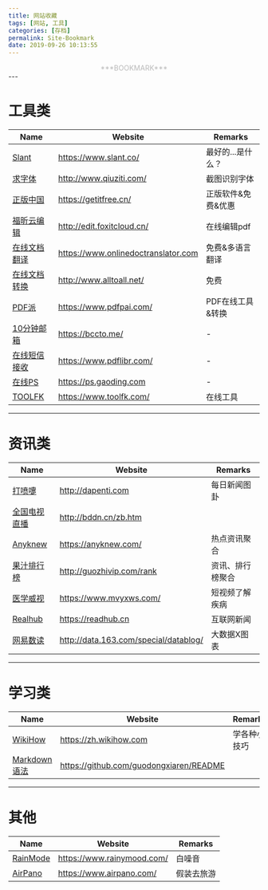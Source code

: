 ```yaml
---
title: 网站收藏
tags: [网站, 工具]
categories: [存档]
permalink: Site-Bookmark
date: 2019-09-26 10:13:55
---
```

<center> <font color="#bababa">***BOOKMARK***</font><br/> </center>
<!--more-->
---

# 工具类  

|  Name |  Website  |  Remarks  |  
|-------|-----------|-----------|  
|[Slant](https://www.slant.co/)   |<https://www.slant.co/> | 最好的...是什么？ |  
|[求字体](http://www.qiuziti.com/)   |<http://www.qiuziti.com/> | 截图识别字体 |  
|[正版中国](https://getitfree.cn/)   |<https://getitfree.cn/> | 正版软件&免费&优惠 |  
|[福昕云编辑](http://edit.foxitcloud.cn/)   |<http://edit.foxitcloud.cn/> | 在线编辑pdf |  
|[在线文档翻译](https://www.onlinedoctranslator.com)   |<https://www.onlinedoctranslator.com> | 免费&多语言翻译 |  
|[在线文档转换](http://www.alltoall.net/)   |<http://www.alltoall.net/> | 免费 |  
|[PDF派](https://www.pdfpai.com/)   |<https://www.pdfpai.com/> | PDF在线工具&转换 |  
|[10分钟邮箱](https://bccto.me/)   |<https://bccto.me/> | -  |  
|[在线短信接收](https://www.pdflibr.com/)   |<https://www.pdflibr.com/> | -  |  
|[在线PS](https://ps.gaoding.com)   |<https://ps.gaoding.com> |  -  |  
|[TOOLFK](https://www.toolfk.com/)   |<https://www.toolfk.com/> |  在线工具  |  

---

# 资讯类  

|  Name |  Website  |  Remarks  |  
|-------|-----------|-----------|  
|[打喷嚏](http://www.dapenti.com/blog/index.asp)   |<http://dapenti.com> | 每日新闻图卦|  
|[全国电视直播](http://bddn.cn/zb.htm)   |<http://bddn.cn/zb.htm> |     |  
|[Anyknew](https://www.anyknew.com/)   |<https://anyknew.com/> | 热点资讯聚合  |  
|[果汁排行榜](http://guozhivip.com/rank)   |<http://guozhivip.com/rank> | 资讯、排行榜聚合  |  
|[医学威视](https://www.mvyxws.com/)   |<https://www.mvyxws.com/> | 短视频了解疾病  |  
|[Realhub](https://readhub.cn)   |<https://readhub.cn> | 互联网新闻  |  
|[网易数读](http://data.163.com/special/datablog/)   |<http://data.163.com/special/datablog/> | 大数据X图表  |  

---

# 学习类  

|  Name |  Website  |  Remarks  |  
|-------|-----------|-----------|  
|[WikiHow](https://zh.wikihow.com)   |<https://zh.wikihow.com> | 学各种小技巧  |  
|[Markdown语法](https://github.com/guodongxiaren/README)   |<https://github.com/guodongxiaren/README> |   |  

---

# 其他  

|  Name |  Website  |  Remarks  |  
|-------|-----------|-----------|  
|[RainMode](https://www.rainymood.com/)   |<https://www.rainymood.com/> | 白噪音  |  
|[AirPano](https://www.airpano.com/)   |<https://www.airpano.com/> | 假装去旅游  |  